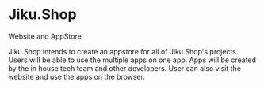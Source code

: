 # Jiku.Shop
Website and AppStore

Jiku.Shop intends to create an appstore for all of Jiku.Shop's projects. 
Users will be able to use the multiple apps on one app. 
Apps will be created by the in house tech team and other developers. 
User can also visit the website and use the apps on the browser. 
